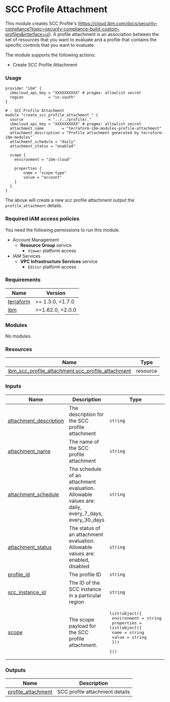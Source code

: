 # SCC Profile Attachment

This module creates SCC Profile's (https://cloud.ibm.com/docs/security-compliance?topic=security-compliance-build-custom-profiles&interface=ui). A profile attachment is an association between the set of resources that you want to evaluate and a profile that contains the specific controls that you want to evaluate.

The module supports the following actions:
- Create SCC Profile Attachment

### Usage

```hcl
provider "ibm" {
  ibmcloud_api_key = "XXXXXXXXXX" # pragma: allowlist secret
  region           = "us-south"
}

# - SCC Profile Attachment
module "create_scc_profile_attachment " {
  source           = "../../profile/."
  ibmcloud_api_key = "XXXXXXXXXX" # pragma: allowlist secret
  attachment_name        = "terraform-ibm-modules-profile-attachment"
  attachment_description = "Profile attachment generated by terraform-ibm-modules"
  attachment_schedule = "daily"
  attachment_status = "enabled"

  scope {
    environment = "ibm-cloud"

    properties {
        name = "scope-type"
        value = "account"
    }
  }
}
```

The above will create a new scc profile attachment output the `profile_attachment` details.

### Required IAM access policies
You need the following permissions to run this module.

- Account Management
    - **Resource Group** service
        - `Viewer` platform access
- IAM Services
    - **VPC Infrastructure Services** service
        - `Editor` platform access

<!-- BEGINNING OF PRE-COMMIT-TERRAFORM DOCS HOOK -->
### Requirements

| Name | Version |
|------|---------|
| <a name="requirement_terraform"></a> [terraform](#requirement\_terraform) | >= 1.3.0, <1.7.0 |
| <a name="requirement_ibm"></a> [ibm](#requirement\_ibm) | >=1.62.0, <2.0.0 |

### Modules

No modules.

### Resources

| Name | Type |
|------|------|
| [ibm_scc_profile_attachment.scc_profile_attachment](https://registry.terraform.io/providers/IBM-Cloud/ibm/latest/docs/resources/scc_profile_attachment) | resource |

### Inputs

| Name | Description | Type | Default | Required |
|------|-------------|------|---------|:--------:|
| <a name="input_attachment_description"></a> [attachment\_description](#input\_attachment\_description) | The description for the SCC profile attachment | `string` | n/a | yes |
| <a name="input_attachment_name"></a> [attachment\_name](#input\_attachment\_name) | The name of the SCC profile attachment | `string` | n/a | yes |
| <a name="input_attachment_schedule"></a> [attachment\_schedule](#input\_attachment\_schedule) | The schedule of an attachment evaluation. Allowable values are: daily, every\_7\_days, every\_30\_days | `string` | n/a | yes |
| <a name="input_attachment_status"></a> [attachment\_status](#input\_attachment\_status) | The status of an attachment evaluation. Allowable values are: enabled, disabled | `string` | n/a | yes |
| <a name="input_profile_id"></a> [profile\_id](#input\_profile\_id) | The profile ID | `string` | n/a | yes |
| <a name="input_scc_instance_id"></a> [scc\_instance\_id](#input\_scc\_instance\_id) | The ID of the SCC instance in a particular region | `string` | n/a | yes |
| <a name="input_scope"></a> [scope](#input\_scope) | The scope payload for the SCC profile attachment. | <pre>list(object({<br>    environment = string<br>    properties = list(object({<br>      name  = string<br>      value = string<br>    }))<br>  }))</pre> | n/a | yes |

### Outputs

| Name | Description |
|------|-------------|
| <a name="output_profile_attachment"></a> [profile\_attachment](#output\_profile\_attachment) | SCC profile attachment details |
<!-- END OF PRE-COMMIT-TERRAFORM DOCS HOOK -->
